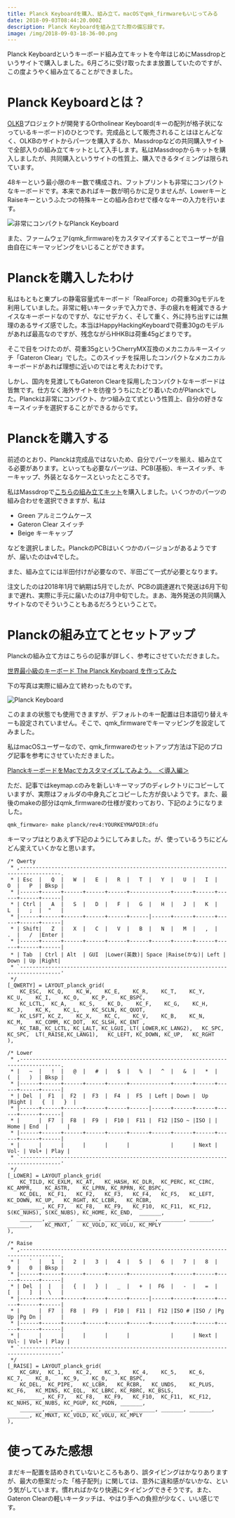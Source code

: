 ```yaml
---
title: Planck Keyboardを購入、組み立て。macOSでqmk_firmwareもいじってみる
date: 2018-09-03T08:44:20.000Z
description: Planck Keyboardを組み立てた際の備忘録です。
image: /img/2018-09-03-18-36-00.png
---
```

Planck Keyboardというキーボード組み立てキットを今年はじめにMassdropというサイトで購入しました。6月ごろに受け取ったまま放置していたのですが、この度ようやく組み立てることができました。

# Planck Keyboardとは？

[OLKB](https://olkb.com)プロジェクトが開発するOrtholinear Keyboard(キーの配列が格子状になっているキーボード)のひとつです。完成品として販売されることはほとんどなく、OLKBのサイトからパーツを購入するか、Massdropなどの共同購入サイトで全部入りの組み立てキットとして入手します。私はMassdropからキットを購入しましたが、共同購入というサイトの性質上、購入できるタイミングは限られています。

48キーという最小限のキー数で構成され、フットプリントも非常にコンパクトなキーボードです。本来であればキー数が明らかに足りませんが、LowerキーとRaiseキーというふたつの特殊キーとの組み合わせで様々なキーの入力を行います。

![非常にコンパクトなPlanck Keyboard](/img/img_5909.jpg)

また、ファームウェア(qmk_firmware)をカスタマイズすることでユーザーが自由自在にキーマッピングをいじることができます。

# Planckを購入したわけ

私はもともと東プレの静電容量式キーボード「RealForce」の荷重30gモデルを利用していました。非常に軽いキータッチで入力でき、手の疲れを軽減できるナイスなキーボードなのですが、なにせデカく、そして重く、外に持ち出すには無理のあるサイズ感でした。本当はHappyHackingKeyboardで荷重30gのモデルがあれば最高なのですが、残念ながらHHKBは荷重45gどまりです。

そこで目をつけたのが、荷重35gというCherryMX互換のメカニカルキースイッチ「Gateron Clear」でした。このスイッチを採用したコンパクトなメカニカルキーボードがあれば理想に近いのではと考えたわけです。

しかし、国内を見渡してもGateron Clearを採用したコンパクトなキーボードは皆無です。仕方なく海外サイトを彷徨ううちにたどり着いたのがPlanckでした。Planckは非常にコンパクト、かつ組み立て式という性質上、自分の好きなキースイッチを選択することができるからです。

# Planckを購入する

前述のとおり、Planckは完成品ではないため、自分でパーツを揃え、組み立てる必要があります。といっても必要なパーツは、PCB(基板)、キースイッチ、キーキャップ、外装となるケースといったところです。

私はMassdropで[こちらの組み立てキット](https://www.massdrop.com/buy/54665)を購入しました。いくつかのパーツの組み合わせを選択できますが、私は

* Green アルミニウムケース
* Gateron Clear スイッチ
* Beige キーキャップ

などを選択しました。PlanckのPCBはいくつかのバージョンがあるようですが、届いたのはv4でした。

また、組み立てには半田付けが必要なので、半田ごて一式が必要となります。

注文したのは2018年1月で納期は5月でしたが、PCBの調達遅れで発送は6月下旬まで遅れ、実際に手元に届いたのは7月中旬でした。まあ、海外発送の共同購入サイトなのでそういうこともあるだろうということで。

# Planckの組み立てとセットアップ

Planckの組み立て方はこちらの記事が詳しく、参考にさせていただきました。

[世界最小級のキーボード The Planck Keyboard を作ってみた](http://okapies.hateblo.jp/entry/2017/03/26/063136)

下の写真は実際に組み立て終わったものです。

![Planck Keyboard](/img/2018-09-03-18-36-00.png)

このままの状態でも使用できますが、デフォルトのキー配置は日本語切り替えキーも設定されていません。そこで、qmk_firmwareでキーマッピングを設定してみました。

私はmacOSユーザーなので、qmk_firmwareのセットアップ方法は下記のブログ記事を参考にさせていただきました。

[PlanckキーボードをMacでカスタマイズしてみよう。　＜導入編＞](http://leopardgecko.hatenablog.com/entry/2017/09/13/234549)

ただ、記事ではkeymap.cのみを新しいキーマップのディレクトリにコピーしていますが、実際はフォルダの中身丸ごとコピーした方が良いようです。また、最後のmakeの部分はqmk_firmwareの仕様が変わっており、下記のようになりました。

```bash
qmk_firmware> make planck/rev4:YOURKEYMAPDIR:dfu
```

キーマップはとりあえず下記のようにしてみました。が、使っているうちにどんどん変えていくかなと思います。

```
/* Qwerty
 * ,-----------------------------------------------------------------------------------.
 * | Esc  |   Q  |   W  |   E  |   R  |   T  |   Y  |   U  |   I  |   O  |   P  | Bksp |
 * |------+------+------+------+------+-------------+------+------+------+------+------|
 * | Ctrl |   A  |   S  |   D  |   F  |   G  |   H  |   J  |   K  |   L  |   ;  |  "   |
 * |------+------+------+------+------+------|------+------+------+------+------+------|
 * | Shift|   Z  |   X  |   C  |   V  |   B  |   N  |   M  |   ,  |   .  |   /  |Enter |
 * |------+------+------+------+------+------+------+------+------+------+------+------|
 * | Tab  | Ctrl | Alt  | GUI  |Lower(英数)| Space |Raise(かな)| Left | Down | Up |Right|
 * `-----------------------------------------------------------------------------------'
 */
[_QWERTY] = LAYOUT_planck_grid(
    KC_ESC,  KC_Q,    KC_W,    KC_E,    KC_R,    KC_T,    KC_Y,    KC_U,    KC_I,    KC_O,    KC_P,    KC_BSPC,
    KC_LCTL,  KC_A,    KC_S,    KC_D,    KC_F,    KC_G,    KC_H,    KC_J,    KC_K,    KC_L,    KC_SCLN, KC_QUOT,
    KC_LSFT, KC_Z,    KC_X,    KC_C,    KC_V,    KC_B,    KC_N,    KC_M,    KC_COMM, KC_DOT,  KC_SLSH, KC_ENT ,
    KC_TAB, KC_LCTL, KC_LALT, KC_LGUI, LT(_LOWER,KC_LANG2),   KC_SPC,  KC_SPC,  LT(_RAISE,KC_LANG1),   KC_LEFT, KC_DOWN, KC_UP,   KC_RGHT
),

/* Lower
 * ,-----------------------------------------------------------------------------------.
 * |   ~  |   !  |   @  |   #  |   $  |   %  |   ^  |   &  |   *  |   (  |   )  | Bksp |
 * |------+------+------+------+------+-------------+------+------+------+------+------|
 * | Del  |  F1  |  F2  |  F3  |  F4  |  F5  | Left | Down |  Up  |Right |   {  |   }  |
 * |------+------+------+------+------+------|------+------+------+------+------+------|
 * |      |  F7  |  F8  |  F9  |  F10 |  F11 |  F12 |ISO ~ |ISO | | Home | End  |      |
 * |------+------+------+------+------+------+------+------+------+------+------+------|
 * |      |      |      |      |      |             |      | Next | Vol- | Vol+ | Play |
 * `-----------------------------------------------------------------------------------'
 */
[_LOWER] = LAYOUT_planck_grid(
    KC_TILD, KC_EXLM, KC_AT,   KC_HASH, KC_DLR,  KC_PERC, KC_CIRC, KC_AMPR,    KC_ASTR,    KC_LPRN, KC_RPRN, KC_BSPC,
    KC_DEL,  KC_F1,   KC_F2,   KC_F3,   KC_F4,   KC_F5,   KC_LEFT, KC_DOWN, KC_UP,   KC_RGHT, KC_LCBR,   KC_RCBR,
    _______, KC_F7,   KC_F8,   KC_F9,   KC_F10,  KC_F11,  KC_F12,  S(KC_NUHS), S(KC_NUBS), KC_HOME, KC_END,  _______,
    _______, _______, _______, _______, _______, _______, _______, _______,    KC_MNXT,    KC_VOLD, KC_VOLU, KC_MPLY
),

/* Raise
 * ,-----------------------------------------------------------------------------------.
 * |   `  |   1  |   2  |   3  |   4  |   5  |   6  |   7  |   8  |   9  |   0  | Bksp |
 * |------+------+------+------+------+-------------+------+------+------+------+------|
 * | Del  |  |   |   {  |   }  |   _  |   +  |  F6  |   -  |   =  |   [  |   ]  |  \   |
 * |------+------+------+------+------+------|------+------+------+------+------+------|
 * |      |  F7  |  F8  |  F9  |  F10 |  F11 |  F12 |ISO # |ISO / |Pg Up |Pg Dn |      |
 * |------+------+------+------+------+------+------+------+------+------+------+------|
 * |      |      |      |      |      |             |      | Next | Vol- | Vol+ | Play |
 * `-----------------------------------------------------------------------------------'
 */
[_RAISE] = LAYOUT_planck_grid(
    KC_GRV,  KC_1,    KC_2,    KC_3,    KC_4,    KC_5,    KC_6,    KC_7,    KC_8,    KC_9,    KC_0,    KC_BSPC,
    KC_DEL,  KC_PIPE,   KC_LCBR,   KC_RCBR,   KC_UNDS,    KC_PLUS,   KC_F6,   KC_MINS, KC_EQL,  KC_LBRC, KC_RBRC, KC_BSLS,
    _______, KC_F7,   KC_F8,   KC_F9,   KC_F10,  KC_F11,  KC_F12,  KC_NUHS, KC_NUBS, KC_PGUP, KC_PGDN, _______,
    _______, _______, _______, _______, _______, _______, _______, _______, KC_MNXT, KC_VOLD, KC_VOLU, KC_MPLY
),
```

# 使ってみた感想

まだキー配置を詰めきれていないところもあり、誤タイピングはかなりありますが、最大の懸案だった「格子配列」に関しては、意外に違和感がないかな、という気がしています。慣れればかなり快適にタイピングできそうです。また、Gateron Clearの軽いキータッチは、やはり手への負担が少なく、いい感じです。
